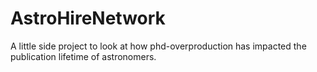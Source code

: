 # AstroHireNetwork

A little side project to look at how phd-overproduction has impacted the publication lifetime of astronomers.

